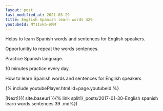 ```yaml
---
layout: post
last_modified_at: 2021-03-29
title: English Spanish learn words 429 
youtubeId: NY1Ixkb-nKM
---
```

 
 
Helps to learn Spanish words and sentences for English speakers.

Opportunitiy to repeat the words sentences. 

Practice Spanish language. 
 
10 minutes practice every day. 
 
How to learn Spanish words and sentences for English speakers 
 
{% include youtubePlayer.html id=page.youtubeId %}
 
 
[Next]({{ site.baseurl }}{% link  split1/_posts/2017-01-30-English spanish learn words sentences 39 .md%})
 
